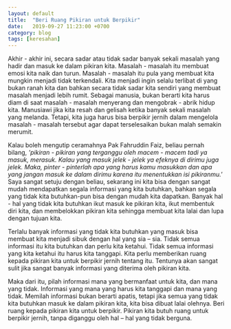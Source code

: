 ```yaml
---
layout: default
title:  "Beri Ruang Pikiran untuk Berpikir"
date:   2019-09-27 11:23:00 +0700
category: blog
tags: [keresahan]
---
```

Akhir - akhir ini, secara sadar atau tidak sadar banyak sekali masalah yang hadir dan masuk ke dalam pikiran kita. Masalah - masalah itu membuat emosi kita naik dan turun. Masalah - masalah itu pula yang membuat kita mungkin menjadi tidak terkendali. Kita menjadi ingin selalu terlibat di yang bukan ranah kita dan bahkan secara tidak sadar kita sendiri yang membuat masalah menjadi lebih rumit. Sebagai manusia, bukan berarti kita harus diam di saat masalah - masalah menyerang dan mengobrak - abrik hidup kita. Manusiawi jika kita resah dan gelisah ketika banyak sekali masalah yang melanda. Tetapi, kita juga harus bisa berpikir jernih dalam mengelola masalah - masalah tersebut agar dapat terselesaikan bukan malah semakin merumit.

Kalau boleh mengutip ceramahnya Pak Fahruddin Faiz, beliau pernah bilang, *'pikiran - pikiran yang terganggu oleh macem - macem tadi ya masuk, merasuk. Kalau yang masuk jelek - jelek ya efeknya di dirimu juga jelek. Maka, pinter - pinterlah apa yang harus kamu masukkan dan apa yang jangan masuk ke dalam dirimu karena itu menentukkan isi pikiranmu.'* Saya sangat setuju dengan beliau, sekarang ini kita bisa dengan sangat mudah mendapatkan segala informasi yang kita butuhkan, bahkan segala yang tidak kita butuhkan-pun bisa dengan mudah kita dapatkan. Banyak hal - hal yang tidak kita butuhkan ikut masuk ke pikiran kita, ikut membentuk diri kita, dan membelokkan pikiran kita sehingga membuat kita lalai dan lupa dengan tujuan kita.

Terlalu banyak informasi yang tidak kita butuhkan yang masuk bisa membuat kita menjadi sibuk dengan hal yang sia – sia. Tidak semua informasi itu kita butuhkan dan perlu kita ketahui. Tidak semua informasi yang kita ketahui itu harus kita tanggapi. Kita perlu memberikan ruang kepada pikiran kita untuk berpikir jernih tentang itu. Tentunya akan sangat sulit jika sangat banyak informasi yang diterima oleh pikiran kita.

Maka dari itu, pilah informasi mana yang bermanfaat untuk kita, dan mana yang tidak. Informasi yang mana yang harus kita tanggapi dan mana yang tidak. Memilah informasi bukan berarti apatis, tetapi jika semua yang tidak kita butuhkan masuk ke dalam pikiran kita, kita bisa dibuat lalai olehnya. Beri ruang kepada pikiran kita untuk berpikir. Pikiran kita butuh ruang untuk berpikir jernih, tanpa diganggu oleh hal – hal yang tidak berguna.
